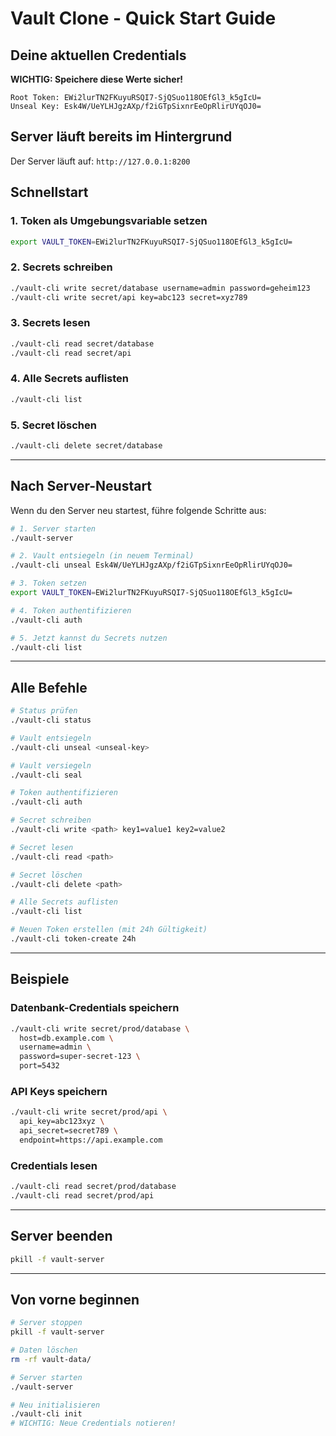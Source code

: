 # Vault Clone - Quick Start Guide

## Deine aktuellen Credentials

**WICHTIG: Speichere diese Werte sicher!**

```
Root Token: EWi2lurTN2FKuyuRSQI7-SjQSuo118OEfGl3_k5gIcU=
Unseal Key: Esk4W/UeYLHJgzAXp/f2iGTpSixnrEeOpRlirUYqOJ0=
```

## Server läuft bereits im Hintergrund

Der Server läuft auf: `http://127.0.0.1:8200`

## Schnellstart

### 1. Token als Umgebungsvariable setzen
```bash
export VAULT_TOKEN=EWi2lurTN2FKuyuRSQI7-SjQSuo118OEfGl3_k5gIcU=
```

### 2. Secrets schreiben
```bash
./vault-cli write secret/database username=admin password=geheim123
./vault-cli write secret/api key=abc123 secret=xyz789
```

### 3. Secrets lesen
```bash
./vault-cli read secret/database
./vault-cli read secret/api
```

### 4. Alle Secrets auflisten
```bash
./vault-cli list
```

### 5. Secret löschen
```bash
./vault-cli delete secret/database
```

---

## Nach Server-Neustart

Wenn du den Server neu startest, führe folgende Schritte aus:

```bash
# 1. Server starten
./vault-server

# 2. Vault entsiegeln (in neuem Terminal)
./vault-cli unseal Esk4W/UeYLHJgzAXp/f2iGTpSixnrEeOpRlirUYqOJ0=

# 3. Token setzen
export VAULT_TOKEN=EWi2lurTN2FKuyuRSQI7-SjQSuo118OEfGl3_k5gIcU=

# 4. Token authentifizieren
./vault-cli auth

# 5. Jetzt kannst du Secrets nutzen
./vault-cli list
```

---

## Alle Befehle

```bash
# Status prüfen
./vault-cli status

# Vault entsiegeln
./vault-cli unseal <unseal-key>

# Vault versiegeln
./vault-cli seal

# Token authentifizieren
./vault-cli auth

# Secret schreiben
./vault-cli write <path> key1=value1 key2=value2

# Secret lesen
./vault-cli read <path>

# Secret löschen
./vault-cli delete <path>

# Alle Secrets auflisten
./vault-cli list

# Neuen Token erstellen (mit 24h Gültigkeit)
./vault-cli token-create 24h
```

---

## Beispiele

### Datenbank-Credentials speichern
```bash
./vault-cli write secret/prod/database \
  host=db.example.com \
  username=admin \
  password=super-secret-123 \
  port=5432
```

### API Keys speichern
```bash
./vault-cli write secret/prod/api \
  api_key=abc123xyz \
  api_secret=secret789 \
  endpoint=https://api.example.com
```

### Credentials lesen
```bash
./vault-cli read secret/prod/database
./vault-cli read secret/prod/api
```

---

## Server beenden

```bash
pkill -f vault-server
```

---

## Von vorne beginnen

```bash
# Server stoppen
pkill -f vault-server

# Daten löschen
rm -rf vault-data/

# Server starten
./vault-server

# Neu initialisieren
./vault-cli init
# WICHTIG: Neue Credentials notieren!
```
